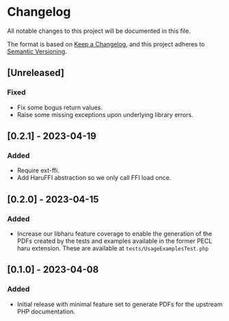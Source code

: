 # Changelog

All notable changes to this project will be documented in this file.

The format is based on [Keep a Changelog](https://keepachangelog.com/en/1.1.0/),
and this project adheres to [Semantic Versioning](https://semver.org/spec/v2.0.0.html).

## [Unreleased]

### Fixed

- Fix some bogus return values.
- Raise some missing exceptions upon underlying library errors.

## [0.2.1] - 2023-04-19

### Added

- Require ext-ffi.
- Add HaruFFI abstraction so we only call FFI load once.

## [0.2.0] - 2023-04-15

### Added

- Increase our libharu feature coverage to enable the generation of the PDFs
  created by the tests and examples available in the former PECL haru
  extension. These are available at `tests/UsageExamplesTest.php`

## [0.1.0] - 2023-04-08

### Added

- Initial release with minimal feature set to generate PDFs for the upstream
  PHP documentation.

